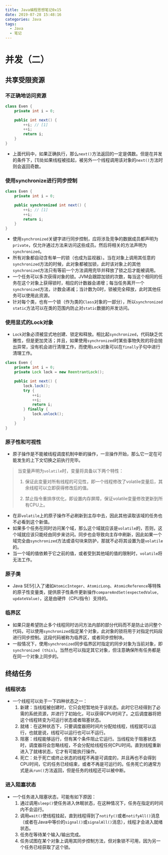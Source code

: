 ```yaml
---
title: Java编程思想笔记0x15
date: 2019-07-28 15:48:16
categories: Java
tags:
  - Java
  - 笔记
---
```


# 并发（二）

## 共享受限资源

### 不正确地访问资源

```java
class Even {
    private int i = 0;

    public int next() {
        ++i; // [1]
        ++i;
        return i;
    }
}
```

- 上面代码中，如果正确执行，那么`next()`方法返回的一定是偶数。但是在并发的条件下，[1]处如果线程被挂起，被另外一个线程调用该对象的`next()`方法时则会返回奇数。

### 使用synchronize进行同步控制

```java
class Even {
    private int i = 0;

    public synchronized int next() {
        ++i; // [1]
        ++i;
        return i;
    }
}
```

- 使用`synchronized`关键字进行同步控制，应将涉及竞争的数据成员都声明为`private`，仅允许通过方法来访问这些成员。然后将相关的方法声明为`synchronized`。
- 所有对象都自动含有单一的锁（也成为监视器）。当在对象上调用其任意的`synchronized`方法的时候，此对象都被加锁，此时该对象上的其他`synchronized`方法只有等前一个方法调用完毕并释放了锁之后才能被调用。
- 一个任务可以多次获得对象的锁。JVM会跟踪加锁的次数，每当这个相同的任务在这个对象上获得锁时，相应的计数器会递增；每当任务离开一个`synchronized`方法，计数会递减；当计数为0时，锁被完全释放，此时其他任务可以使用此资源。
- 针对每个类，也有一个锁（作为类的`Class`对象的一部分），所以`synchronized static`方法可以在类的范围内防止对`static`数据的并发访问。

### 使用显式的Lock对象

- `Lock`对象必须被显式地创建、锁定和释放。相比起`synchronized`，代码缺乏优雅性，但是更加灵活；并且，如果使用`synchronized`时某些事物失败的将会抛出异常，没有机会进行清理工作，而使用`Lock`对象可以在`finally`子句中进行清理工作。

```java
class Even {
    private int i = 0;
    private Lock lock = new ReentrantLock();

    public int next() {
        lock.lock();
        try {
            ++i;
            ++i;
            return i;
        } finally {
            lock.unlock();
        }
    }
}
```

### 原子性和可视性

- 原子操作是不能被线程调度机制中断的操作，一旦操作开始，那么它一定在可能发生的上下文切换之前执行完毕。

> 当变量声明为`volatile`时，变量将具备以下两个特性：
>
> 1. 保证此变量对所有线程的可见性，即一个线程修改了volatile变量后，其余线程可以立即获得修改后的值。
>
> 2. 禁止指令重排序优化，即设置内存屏障，保证volatile变量修改更新到所有CPU上。

- 在非`volatile`上的原子操作不必刷新到主存中去，因此其他读取该域的任务也不必看到这个新值。
- 如果多个任务在同时访问某个域，那么这个域就应该是`volatile`的，否则，这个域就应该只能经由同步来访问。同步也会导致向主存中刷新，因此如果一个域完全由`synchronized`方法或语句块来防护，那就不必将其设置为是`volatile`的。
- 当一个域的值依赖于它之前的值，或者受到其他域的值的限制时，`volatile`将无法工作。

### 原子类

- Java SE5引入了诸如`AtomicInteger`、`AtomicLong`、`AtomicReference`等特殊的原子性变量类，提供原子性条件更新操作`compareAndSet(expectedValue, updateValue)`，这是由硬件（CPU指令）支持的。

### 临界区

- 如果只是希望防止多个线程同时访问方法内部的部分代码而不是防止访问整个代码，可以使用`synchronized`指定某个对象，此对象的锁将用于对指定代码段进行同步控制。这段代码被称为临界区，或者同步控制块。
- 一般情况下，使用`synchronized`同步临界区时指定的同步对象为当前对象，即`synchronized (this)`。当然也可以指定其它对象，但注意确保所有任务都是在同一个对象上同步的。

## 终结任务

### 线程状态

- 一个线程可以处于一下四种状态之一：
  1. 新建：当线程被创建时，它只会短暂地处于该状态。此时它已经得到了必需的系统资源，并进行了初始化，可以获得CPU时间了。之后调度器将把这个线程转变为可运行状态或者阻塞状态。
  2. 就绪：在这种状态下，只要调度器把时间片分配给线程，线程就可以运行，也就是说，线程可以运行也可以不运行。
  3. 阻塞：线程能够运行，但有某个条件阻止它运行。当线程处于阻塞状态时，调度器将会忽略线程，不会分配给线程任何CPU时间。直到线程重新进入了就绪状态，它才有可能执行操作。
  4. 死亡：处于死亡或终止状态的线程不再是可调度的，并且再也不会得到CPU时间，它的任务已经结束，或者不再是可运行的。任务死亡的通常方式是从`run()`方法返回，但是任务的线程还可以被中断。

### 进入阻塞状态

- 一个任务进入阻塞状态，可能有如下原因：
  1. 通过调用`sleep()`使任务进入休眠状态，在这种情况下，任务在指定的时间内不会运行。
  2. 调用`wait()`使线程挂起，直到线程得到了`notify()`或者`notifyAll()`消息（或者在Java中等价的`signal()`或`signalAll()`消息），线程才会进入就绪状态。
  3. 任务在等待某个输入/输出完成。
  4. 任务试图在某个对象上调用其同步控制方法，但对象锁不可用，因为另一个任务已经获取了这个锁。